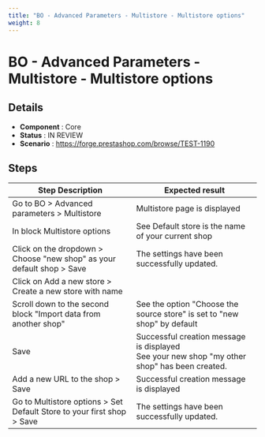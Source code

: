 ```yaml
---
title: "BO - Advanced Parameters - Multistore - Multistore options"
weight: 8
---
```


# BO - Advanced Parameters - Multistore - Multistore options
## Details
* **Component** : Core
* **Status** : IN REVIEW
* **Scenario** : https://forge.prestashop.com/browse/TEST-1190

## Steps
| Step Description | Expected result |
| ----- | ----- |
| Go to BO > Advanced parameters > Multistore | Multistore page is displayed |
| In block Multistore options | See Default store is the name of your current shop |
| Click on the dropdown > Choose "new shop" as your default shop > Save | The settings have been successfully updated. |
| Click on Add a new store > Create a new store with name |  |
| Scroll down to the second block "Import data from another shop" | See the option "Choose the source store" is set to "new shop" by default |
| Save | Successful creation message is displayed<br>See your new shop "my other shop" has been created. |
| Add a new URL to the shop > Save | Successful creation message is displayed |
| Go to Multistore options > Set Default Store to your first shop > Save | The settings have been successfully updated. |
